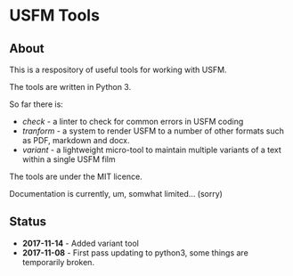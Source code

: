 # USFM Tools

## About

This is a respository of useful tools for working with USFM.

The tools are written in Python 3.

So far there is:

* *check* - a linter to check for common errors in USFM coding
* *tranform* - a system to render USFM to a number of other formats such as PDF, markdown and docx.
* *variant* - a lightweight micro-tool to maintain multiple variants of a text within a single USFM film

The tools are under the MIT licence.

Documentation is currently, um, somwhat limited... (sorry)

## Status

* **2017-11-14** - Added variant tool
* **2017-11-08** - First pass updating to python3, some things are temporarily broken.
